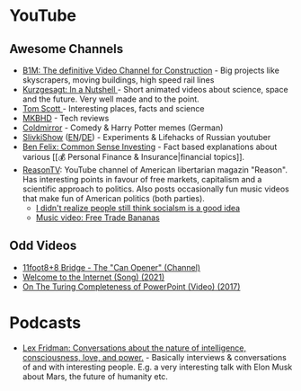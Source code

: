 # YouTube

## Awesome Channels

* [B1M: The definitive Video Channel for Construction](https://www.youtube.com/c/Theb1mGoogle) - Big projects like skyscrapers, moving buildings, high speed rail lines
* [Kurzgesagt: In a Nutshell ](https://www.youtube.com/user/Kurzgesagt)- Short animated videos about science, space and the future. Very well made and to the point.
* [Tom Scott ](https://www.youtube.com/channel/UCBa659QWEk1AI4Tg--mrJ2A)- Interesting places, facts and science
* [MKBHD](https://www.youtube.com/user/marquesbrownlee) - Tech reviews
* [Coldmirror](https://www.youtube.com/user/coldmirror) - Comedy & Harry Potter memes (German)
* [SlivkiShow](https://www.youtube.com/channel/UC37D-JTE7-V-L-VIrxzzZpQ) ([EN](https://www.youtube.com/channel/UC37D-JTE7-V-L-VIrxzzZpQ)/[DE](https://www.youtube.com/channel/UC7VhV6tkAPJcz4aXe9qjSVA)) - Experiments & Lifehacks of Russian youtuber
* [Ben Felix: Common Sense Investing](https://www.youtube.com/c/BenFelixCSI) - Fact based explanations about various [[💰 Personal Finance & Insurance|financial topics]].
* [ReasonTV](https://www.youtube.com/@ReasonTV): YouTube channel of American libertarian magazin "Reason". Has interesting points in favour of free markets, capitalism and a scientific approach to politics. Also posts occasionally fun music videos that make fun of American politics (both parties).
	* [I didn't realize people still think socialsm is a good idea](https://www.youtube.com/watch?v=a4E9usD\_4Fo)
	* [Music video: Free Trade Bananas](https://www.youtube.com/watch?v=rw7PUrgU3N0)

## Odd Videos

* [11foot8+8 Bridge - The "Can Opener" (Channel)](https://www.youtube.com/c/yovo68/videos)
* [Welcome to the Internet (Song) (2021)](https://www.youtube.com/watch?v=k1BneeJTDcU)
* [On The Turing Completeness of PowerPoint (Video) (2017)](https://www.youtube.com/watch?v=uNjxe8ShM-8)

# Podcasts

* [Lex Fridman: Conversations about the nature of intelligence, consciousness, love, and power.](https://lexfridman.com/podcast/) -  Basically interviews & conversations of and with interesting people. E.g. a very interesting talk with Elon Musk about Mars, the future of humanity etc.
